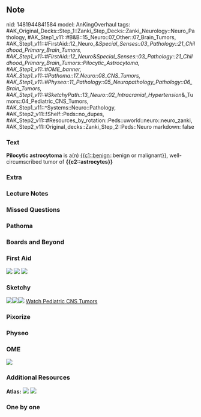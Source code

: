 ## Note
nid: 1481944841584
model: AnKingOverhaul
tags: #AK_Original_Decks::Step_1::Zanki_Step_Decks::Zanki_Neurology::Neuro_Pathology, #AK_Step1_v11::#B&B::15_Neuro::07_Other::07_Brain_Tumors, #AK_Step1_v11::#FirstAid::12_Neuro_&_Special_Senses::03_Pathology::21_Childhood_Primary_Brain_Tumors, #AK_Step1_v11::#FirstAid::12_Neuro_&_Special_Senses::03_Pathology::21_Childhood_Primary_Brain_Tumors::Pilocytic_Astrocytoma, #AK_Step1_v11::#OME_banner, #AK_Step1_v11::#Pathoma::17_Neuro::08_CNS_Tumors, #AK_Step1_v11::#Physeo::11_Pathology::05_Neuropathology_Pathology::06_Brain_Tumors, #AK_Step1_v11::#SketchyPath::13_Neuro::02_Intracranial_Hypertension_&_Tumors::04_Pediatric_CNS_Tumors, #AK_Step1_v11::^Systems::Neuro::Pathology, #AK_Step2_v11::!Shelf::Peds::no_dupes, #AK_Step2_v11::#Resources_by_rotation::Peds::uworld::neuro::neuro_zanki, #AK_Step2_v11::Original_decks::Zanki_Step_2::Peds::Neuro
markdown: false

### Text
<div>
  <b>Pilocytic astrocytoma</b> is a(n) <u>{{c1::benign</u>::benign
  or malignant<u>}}</u>, well-circumscribed tumor of
  <b>{{c2::astrocytes}}</b>
</div>

### Extra


### Lecture Notes


### Missed Questions


### Pathoma


### Boards and Beyond


### First Aid
<img src="tmpaFQ72v.png"> <img src="tmplflI5l.png"> <img src=
"tmp62HqRa.png">

### Sketchy
<img src=
"Screen%20Shot%202020-03-06%20at%2012.43.37%20PM.JPG"><img src=
"Screen%20Shot%202020-03-06%20at%2012.43.55%20PM.JPG"><img src=
"Zoverall%20picture%20(90).JPG"> <a href=
"https://dashboard.sketchy.com/study/medical/courses/medical-pathophysiology/units/medical-pathophysiology-neuro/videos/medical-pathophysiology-neuro-intracranial-hypertension-and-tumors-pediatric-cns-tumors?utm_source=anki&utm_medium=partnership&utm_campaign=february_update&utm_content=medical">
Watch Pediatric CNS Tumors</a>

### Pixorize


### Physeo


### OME
<div class="ome-widget">
  <a href="https://onlinemeded.org?ref=anki"><img src=
  "_OME_AnkiFlashcards_General_3.png"></a>
</div>

### Additional Resources
<b>Atlas:</b> <img src="tmpNZNzlm.png" class="resizer"> <img src=
"tmp9D5zQ4.png" class="resizer">

### One by one

